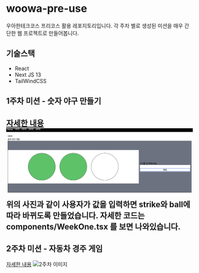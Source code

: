 # woowa-pre-use
우아한테크코스 프리코스 활용 레포지토리입니다. 각 주차 별로 생성된 미션을 매우 간단한 웹 프로젝트로 만들어봅니다.

## 기술스택
- React
- Next JS 13
- TailWindCSS

## 1주차 미션 - 숫자 야구 만들기
[자세한 내용](https://github.com/leeyulgok/javascript-baseball-6)
![1주차 이미지](public/1주차.png)
위의 사진과 같이 사용자가 값을 입력하면 strike와 ball에 따라 바뀌도록 만들었습니다.
자세한 코드는 components/WeekOne.tsx 를 보면 나와있습니다.
---
## 2주차 미션 - 자동차 경주 게임
[자세한 내용](https://github.com/leeyulgok/javascript-racingcar-6)
![2주차 이미지](2주차-사진.png)
